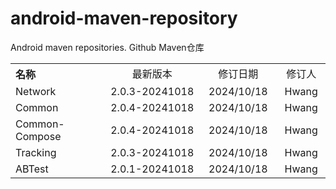 # android-maven-repository
Android maven repositories. Github Maven仓库

<table style="text-align:center">
   <tr><th width="30%" style="text-align:left">名称</th><td width="30%">最新版本</td><td>修订日期</td><td>修订人</td></tr>
   <tr><td style="text-align:left">Network</td><td>2.0.3-20241018</td><td>2024/10/18</td><td>Hwang</td></tr>
   <tr><td style="text-align:left">Common</td><td>2.0.4-20241018</td><td>2024/10/18</td><td>Hwang</td></tr>
   <tr><td style="text-align:left">Common-Compose</td><td>2.0.4-20241018</td><td>2024/10/18</td><td>Hwang</td></tr>
   <tr><td style="text-align:left">Tracking</td><td>2.0.3-20241018</td><td>2024/10/18</td><td>Hwang</td></tr>
   <tr><td style="text-align:left">ABTest</td><td>2.0.1-20241018</td><td>2024/10/18</td><td>Hwang</td></tr>
</table>